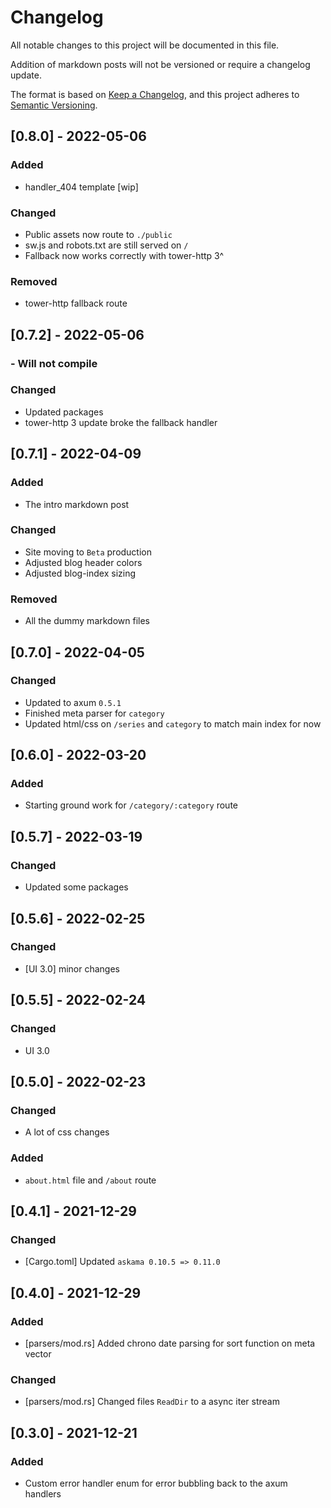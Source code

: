 # Changelog

All notable changes to this project will be documented in this file.

Addition of markdown posts will not be versioned or require a changelog update.

The format is based on [Keep a Changelog](https://keepachangelog.com/en/1.0.0/),
and this project adheres to [Semantic Versioning](https://semver.org/spec/v2.0.0.html).

## [0.8.0] - 2022-05-06

### Added

- handler_404 template [wip]

### Changed

- Public assets now route to `./public`
- sw.js and robots.txt are still served on `/`
- Fallback now works correctly with tower-http 3^

### Removed

- tower-http fallback route

## [0.7.2] - 2022-05-06
### - Will not compile

### Changed

- Updated packages
- tower-http 3 update broke the fallback handler 

## [0.7.1] - 2022-04-09

### Added

- The intro markdown post

### Changed

- Site moving to `Beta` production
- Adjusted blog header colors
- Adjusted blog-index sizing

### Removed

- All the dummy markdown files

## [0.7.0] - 2022-04-05

### Changed

- Updated to axum `0.5.1`
- Finished meta parser for `category`
- Updated html/css on `/series` and `category` to match main index for now

## [0.6.0] - 2022-03-20

### Added

- Starting ground work for `/category/:category` route

## [0.5.7] - 2022-03-19

### Changed

- Updated some packages

## [0.5.6] - 2022-02-25

### Changed

- [UI 3.0] minor changes

## [0.5.5] - 2022-02-24

### Changed

- UI 3.0

## [0.5.0] - 2022-02-23

### Changed

- A lot of css changes

### Added

- `about.html` file and `/about` route

## [0.4.1] - 2021-12-29

### Changed

- [Cargo.toml] Updated `askama 0.10.5 => 0.11.0`

## [0.4.0] - 2021-12-29

### Added

- [parsers/mod.rs] Added chrono date parsing for sort function on meta vector

### Changed

- [parsers/mod.rs] Changed files `ReadDir` to a async iter stream

## [0.3.0] - 2021-12-21

### Added

- Custom error handler enum for error bubbling back to the axum handlers
